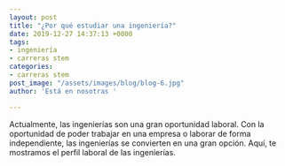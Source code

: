 ```yaml
---
layout: post
title: "¿Por qué estudiar una ingeniería?"
date: 2019-12-27 14:37:13 +0000
tags:
- ingeniería
- carreras stem
categories:
- carreras stem
post_image: "/assets/images/blog/blog-6.jpg"
author: 'Está en nosotras '

---
```

<p>Actualmente, las ingenierías son una gran oportunidad laboral. Con la oportunidad de poder trabajar en una empresa o laborar de forma independiente, las ingenierías se convierten en una gran opción. Aquí, te mostramos el perfil laboral de las ingenierías. </p>